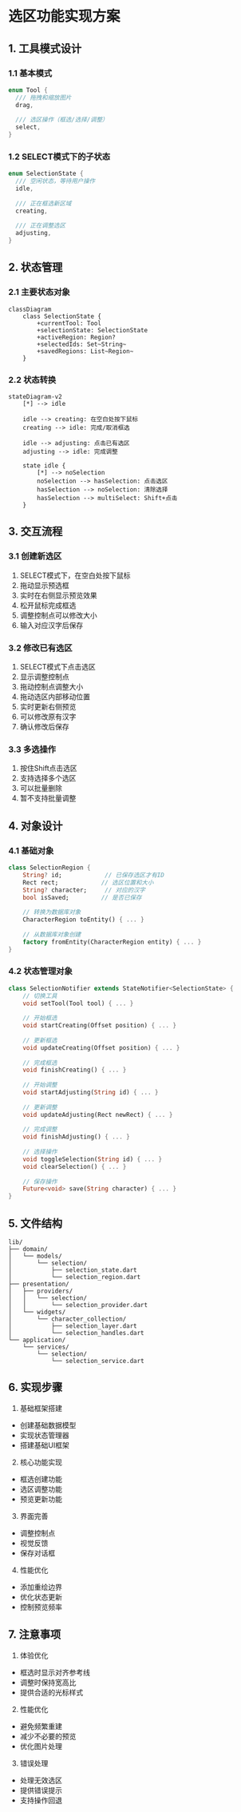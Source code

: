 # 选区功能实现方案

## 1. 工具模式设计

### 1.1 基本模式

```dart
enum Tool {
  /// 拖拽和缩放图片
  drag,
  
  /// 选区操作（框选/选择/调整）
  select,
}
```

### 1.2 SELECT模式下的子状态

```dart
enum SelectionState {
  /// 空闲状态，等待用户操作
  idle,
  
  /// 正在框选新区域
  creating,
  
  /// 正在调整选区
  adjusting,
}
```

## 2. 状态管理

### 2.1 主要状态对象

```mermaid
classDiagram
    class SelectionState {
        +currentTool: Tool
        +selectionState: SelectionState
        +activeRegion: Region?
        +selectedIds: Set~String~
        +savedRegions: List~Region~
    }
```

### 2.2 状态转换

```mermaid
stateDiagram-v2
    [*] --> idle
    
    idle --> creating: 在空白处按下鼠标
    creating --> idle: 完成/取消框选
    
    idle --> adjusting: 点击已有选区
    adjusting --> idle: 完成调整
    
    state idle {
        [*] --> noSelection
        noSelection --> hasSelection: 点击选区
        hasSelection --> noSelection: 清除选择
        hasSelection --> multiSelect: Shift+点击
    }
```

## 3. 交互流程

### 3.1 创建新选区

1. SELECT模式下，在空白处按下鼠标
2. 拖动显示预选框
3. 实时在右侧显示预览效果
4. 松开鼠标完成框选
5. 调整控制点可以修改大小
6. 输入对应汉字后保存

### 3.2 修改已有选区

1. SELECT模式下点击选区
2. 显示调整控制点
3. 拖动控制点调整大小
4. 拖动选区内部移动位置
5. 实时更新右侧预览
6. 可以修改原有汉字
7. 确认修改后保存

### 3.3 多选操作

1. 按住Shift点击选区
2. 支持选择多个选区
3. 可以批量删除
4. 暂不支持批量调整

## 4. 对象设计

### 4.1 基础对象

```dart
class SelectionRegion {
    String? id;            // 已保存选区才有ID
    Rect rect;            // 选区位置和大小
    String? character;     // 对应的汉字
    bool isSaved;         // 是否已保存
    
    // 转换为数据库对象
    CharacterRegion toEntity() { ... }
    
    // 从数据库对象创建
    factory fromEntity(CharacterRegion entity) { ... }
}
```

### 4.2 状态管理对象

```dart
class SelectionNotifier extends StateNotifier<SelectionState> {
    // 切换工具
    void setTool(Tool tool) { ... }
    
    // 开始框选
    void startCreating(Offset position) { ... }
    
    // 更新框选
    void updateCreating(Offset position) { ... }
    
    // 完成框选
    void finishCreating() { ... }
    
    // 开始调整
    void startAdjusting(String id) { ... }
    
    // 更新调整
    void updateAdjusting(Rect newRect) { ... }
    
    // 完成调整
    void finishAdjusting() { ... }
    
    // 选择操作
    void toggleSelection(String id) { ... }
    void clearSelection() { ... }
    
    // 保存操作
    Future<void> save(String character) { ... }
}
```

## 5. 文件结构

```
lib/
├── domain/
│   └── models/
│       └── selection/
│           ├── selection_state.dart
│           └── selection_region.dart
├── presentation/
│   ├── providers/
│   │   └── selection/
│   │       └── selection_provider.dart
│   └── widgets/
│       └── character_collection/
│           ├── selection_layer.dart
│           └── selection_handles.dart
└── application/
    └── services/
        └── selection/
            └── selection_service.dart
```

## 6. 实现步骤

1. 基础框架搭建

- 创建基础数据模型
- 实现状态管理器
- 搭建基础UI框架

2. 核心功能实现

- 框选创建功能
- 选区调整功能
- 预览更新功能

3. 界面完善

- 调整控制点
- 视觉反馈
- 保存对话框

4. 性能优化

- 添加重绘边界
- 优化状态更新
- 控制预览频率

## 7. 注意事项

1. 体验优化

- 框选时显示对齐参考线
- 调整时保持宽高比
- 提供合适的光标样式

2. 性能优化

- 避免频繁重建
- 减少不必要的预览
- 优化图片处理

3. 错误处理

- 处理无效选区
- 提供错误提示
- 支持操作回退

